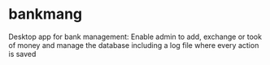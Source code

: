 # bankmang
Desktop app for bank management: Enable admin to add, exchange or took of money and manage the database including a log file where every action is saved 

